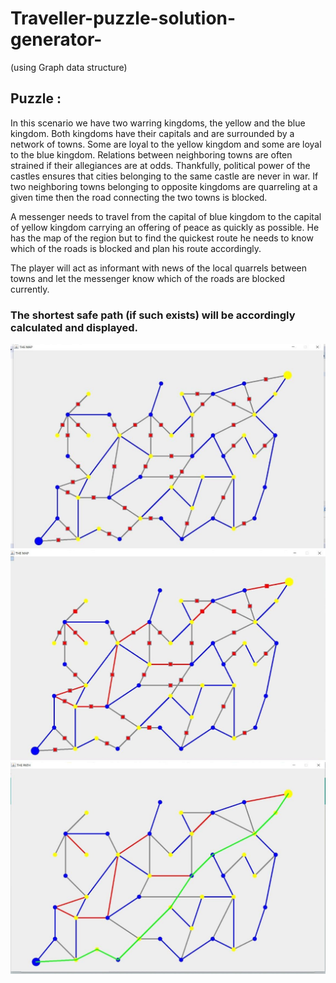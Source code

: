 # Traveller-puzzle-solution-generator-
(using Graph data structure)

## Puzzle : 
In this scenario we have two warring kingdoms, the yellow and the blue kingdom. Both kingdoms have their capitals and
are surrounded by a network of towns. Some are loyal to the yellow kingdom and some are loyal to the blue kingdom. Relations between 
neighboring towns are often strained if their allegiances are at odds. Thankfully, political power of the castles ensures that cities
belonging to the same castle are never in war. If two neighboring towns belonging to opposite kingdoms are quarreling at a given time 
then the road connecting the two towns is blocked.

A messenger needs to travel from the capital of blue kingdom to the capital of yellow kingdom carrying an offering of peace 
as quickly as possible. He has the map of the region but to find the quickest route he needs to know which of the roads 
is blocked and plan his route accordingly.

The player will act as informant with news of the local quarrels between towns and 
let the messenger know which of the roads are blocked currently. 
### The shortest safe path (if such exists) will be accordingly calculated and displayed.

<img src="images/original%20problem%20statement.jpeg" width=700>

<img src="images/problem%20statement.jpeg" width=700>

<img src="images/solution.jpeg" width=700>
